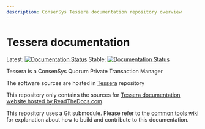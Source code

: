```yaml
---
description: ConsenSys Tessera documentation repository overview
---
```


# Tessera documentation

Latest: [![Documentation Status](https://readthedocs.com/projects/pegasys-tessera/badge/?version=latest)](https://docs.tessera.consensys.net/en/latest/?badge=latest)
Stable: [![Documentation Status](https://readthedocs.com/projects/pegasys-tessera/badge/?version=stable)](https://docs.tessera.consensys.net/en/stable/?badge=stable)

Tessera is a ConsenSys Quorum Private Transaction Manager

The software sources are hosted in [Tessera] repository

This repository only contains the sources for [Tessera documentation website hosted by ReadTheDocs.com].

This repository uses a Git submodule. Please refer to the [common tools wiki] for explanation about
how to build and contribute to this documentation.

[Tessera]: https://github.com/Consensys/tessera
[common tools wiki]: https://github.com/consensys/doc.common/wiki
[Tessera documentation website hosted by ReadTheDocs.com]: https://docs.tessera.consensys.net

